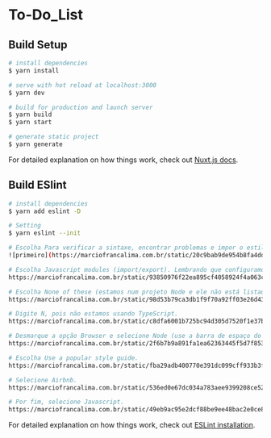 # To-Do_List

## Build Setup

```bash
# install dependencies
$ yarn install

# serve with hot reload at localhost:3000
$ yarn dev

# build for production and launch server
$ yarn build
$ yarn start

# generate static project
$ yarn generate
```

For detailed explanation on how things work, check out [Nuxt.js docs](https://nuxtjs.org).

## Build ESlint

```bash
# install dependencies
$ yarn add eslint -D

# Setting
$ yarn eslint --init

# Escolha Para verificar a sintaxe, encontrar problemas e impor o estilo do código.
![primeiro](https://marciofrancalima.com.br/static/20c9bab9de954b8fa4ddfe72a1b72b28/4ca44/eslint-01.png)

# Escolha Javascript modules (import/export). Lembrando que configuramos o sucrase no primeiro artigo da série.
https://marciofrancalima.com.br/static/93850976f22ea895cf4058924f4a063c/db64a/eslint-02.png

# Escolha None of these (estamos num projeto Node e ele não está listado).
https://marciofrancalima.com.br/static/98d53b79ca3db1f9f70a92ff03e26d43/fbae2/eslint-03.png

# Digite N, pois não estamos usando TypeScript.
https://marciofrancalima.com.br/static/c8dfa6001b725bc94d305d7520f1e37b/4a38b/eslint-04.png

# Desmarque a opção Browser e selecione Node (use a barra de espaço do teclado para marcar/desmarcar).
https://marciofrancalima.com.br/static/2f6b7b9a891fa1ea62363445f5d7f853/7e8ce/eslint-05.png

# Escolha Use a popular style guide.
https://marciofrancalima.com.br/static/fba29adb400770e391dc099cff933b3f/813d4/eslint-06.png

# Selecione Airbnb.
https://marciofrancalima.com.br/static/536ed0e67dc034a783aee9399208ce52/813d4/eslint-07.png

# Por fim, selecione Javascript.
https://marciofrancalima.com.br/static/49eb9ac95e2dcf88be9ee48bac2e0ce8/35971/eslint-08.png
```

For detailed explanation on how things work, check out [ESLint installation](https://marciofrancalima.com.br/blog/eslint-prettier-e-editorconfig/#:~:text=Como%20instalar%20ESLint%20e%20configur%C3%A1,terminal%3A%20yarn%20eslint%20%2D%2Dinit%20).

